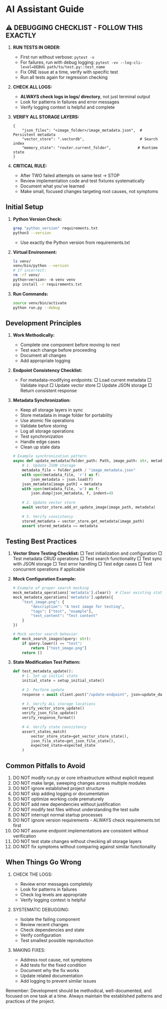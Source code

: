# AI Assistant Guide

## ⚠️ DEBUGGING CHECKLIST - FOLLOW THIS EXACTLY

1. **RUN TESTS IN ORDER:**
   - First run without verbose: `pytest -v`
   - For failures, run with debug logging: `pytest -vv --log-cli-level=DEBUG path/to/test.py::test_name`
   - Fix ONE issue at a time, verify with specific test
   - Run all tests again for regression checking

2. **CHECK ALL LOGS:**
   - **ALWAYS check logs in logs/ directory**, not just terminal output
   - Look for patterns in failures and error messages
   - Verify logging context is helpful and complete

3. **VERIFY ALL STORAGE LAYERS:**

   ```
   {
       "json_files": "<image_folder>/image_metadata.json",  # Persistent metadata
       "vector_store": ".vectordb",                         # Search index
       "memory_state": "router.current_folder",            # Runtime state
   }
   ```

4. **CRITICAL RULE:**
   - After TWO failed attempts on same test → STOP
   - Review implementation code and test fixtures systematically
   - Document what you've learned
   - Make small, focused changes targeting root causes, not symptoms

## Initial Setup

1. **Python Version Check:**

   ```bash
   grep "python_version" requirements.txt
   python3 --version
   ```

   - Use exactly the Python version from requirements.txt

2. **Virtual Environment:**

   ```bash
   ls venv/
   venv/bin/python --version
   # If incorrect:
   rm -rf venv/
   python<version> -m venv venv
   pip install -r requirements.txt
   ```

3. **Run Commands:**

   ```bash
   source venv/bin/activate
   python run.py --debug
   ```

## Development Principles

1. **Work Methodically:**
   - Complete one component before moving to next
   - Test each change before proceeding
   - Document all changes
   - Add appropriate logging

2. **Endpoint Consistency Checklist:**
   - For metadata-modifying endpoints:
     □ Load current metadata
     □ Validate input
     □ Update vector store
     □ Update JSON storage
     □ Return consistent response

3. **Metadata Synchronization:**
   - Keep all storage layers in sync
   - Store metadata in image folder for portability
   - Use atomic file operations
   - Validate before storing
   - Log all storage operations
   - Test synchronization
   - Handle edge cases
   - Clean up stale data

   ```python
   # Example synchronization pattern
   async def update_metadata(folder_path: Path, image_path: str, metadata: Dict):
       # 1. Update JSON storage
       metadata_file = folder_path / "image_metadata.json"
       with open(metadata_file, 'r') as f:
           json_metadata = json.load(f)
       json_metadata[image_path] = metadata
       with open(metadata_file, 'w') as f:
           json.dump(json_metadata, f, indent=4)
       
       # 2. Update vector store
       await vector_store.add_or_update_image(image_path, metadata)
       
       # 3. Verify consistency
       stored_metadata = vector_store.get_metadata(image_path)
       assert stored_metadata == metadata
   ```

## Testing Best Practices

1. **Vector Store Testing Checklist:**
   □ Test initialization and configuration
   □ Test metadata CRUD operations
   □ Test search functionality
   □ Test sync with JSON storage
   □ Test error handling
   □ Test edge cases
   □ Test concurrent operations if applicable

2. **Mock Configuration Example:**

   ```python
   # Example of proper search mocking
   mock_metadata_operations['metadata'].clear()  # Clear existing state
   mock_metadata_operations['metadata'].update({
       "test_image.png": {
           "description": "A test image for testing",
           "tags": ["test", "example"],
           "text_content": "Test content"
       }
   })
   
   # Mock vector search behavior
   def mock_search_images(query: str):
       if query.lower() == "test":
           return ["test_image.png"]
       return []
   ```

3. **State Modification Test Pattern:**

   ```python
   def test_metadata_update():
       # 1. Set up initial state
       initial_state = setup_initial_state()
       
       # 2. Perform update
       response = await client.post("/update-endpoint", json=update_data)
       
       # 3. Verify ALL storage locations
       verify_vector_store_update()
       verify_json_file_update()
       verify_response_format()
       
       # 4. Verify state consistency
       assert_states_match(
           vector_store_state=get_vector_store_state(),
           json_file_state=get_json_file_state(),
           expected_state=expected_state
       )
   ```

## Common Pitfalls to Avoid

1. DO NOT modify run.py or core infrastructure without explicit request
2. DO NOT make large, sweeping changes across multiple modules
3. DO NOT ignore established project structure
4. DO NOT skip adding logging or documentation
5. DO NOT optimize working code prematurely
6. DO NOT add new dependencies without justification
7. DO NOT modify test files without understanding the test suite
8. DO NOT interrupt normal startup processes
9. DO NOT ignore version requirements - ALWAYS check requirements.txt first
10. DO NOT assume endpoint implementations are consistent without verification
11. DO NOT test state changes without checking all storage layers
12. DO NOT fix symptoms without comparing against similar functionality

## When Things Go Wrong

1. CHECK THE LOGS:
   - Review error messages completely
   - Look for patterns in failures
   - Check log levels are appropriate
   - Verify logging context is helpful

2. SYSTEMATIC DEBUGGING:
   - Isolate the failing component
   - Review recent changes
   - Check dependencies and state
   - Verify configuration
   - Test smallest possible reproduction

3. MAKING FIXES:
   - Address root cause, not symptoms
   - Add tests for the fixed condition
   - Document why the fix works
   - Update related documentation
   - Add logging to prevent similar issues

Remember: Development should be methodical, well-documented, and focused on one task at a time. Always maintain the established patterns and practices of the project.
